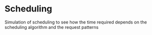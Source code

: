 # Scheduling
Simulation of scheduling to see how the time required depends on the scheduling algorithm and the request patterns
